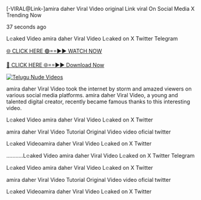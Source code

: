 [-VIRAL@Link-]amira daher Viral Video original Link viral On Social Media X Trending Now



37 seconds ago

L𝚎aked Video amira daher Viral Video L𝚎aked on X Twitter Telegram

[🌐 CLICK HERE 🟢==►► WATCH NOW](https://viral-xone.blogspot.com/2025/01/valovideo.html)

[🔴 CLICK HERE 🌐==►► Download Now](https://viral-xone.blogspot.com/2025/01/valovideo.html)

[![Telugu Nude Videos](https://i.imgur.com/dJHk4Zq.gif)](https://viral-xone.blogspot.com/2025/01/valovideo.html)

amira daher Viral Video took the internet by storm and amazed viewers on various social media platforms. amira daher Viral Video, a young and talented digital creator, recently became famous thanks to this interesting video.

L𝚎aked Video amira daher Viral Video L𝚎aked on X Twitter

amira daher Viral Video Tutorial Original Video video oficial twitter

L𝚎aked Videoamira daher Viral Video L𝚎aked on X Twitter

...........L𝚎aked Video amira daher Viral Video L𝚎aked on X Twitter Telegram

L𝚎aked Video amira daher Viral Video L𝚎aked on X Twitter

amira daher Viral Video Tutorial Original Video video oficial twitter

L𝚎aked Videoamira daher Viral Video L𝚎aked on X Twitter